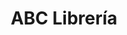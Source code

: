---
title: "ABC Librería"
url: /neuquen/abc-libreria-avenida-olascoaga/
shop: material de oficina
---